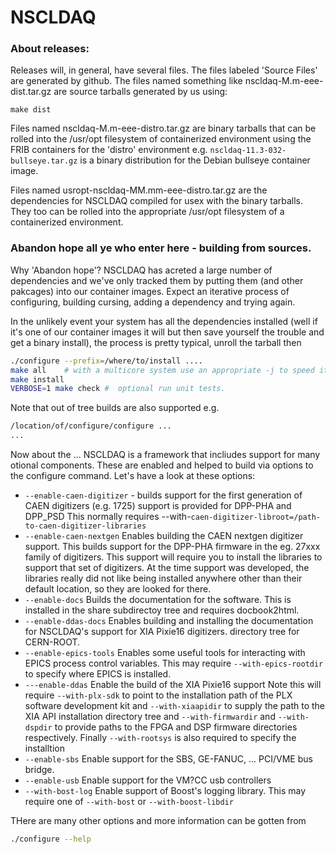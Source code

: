 # NSCLDAQ

### About releases:
   Releases will, in general, have several files.  The files labeled 'Source Files' are generated by github.  The files named something like nscldaq-M.m-eee-dist.tar.gz are source tarballs generated by us using:
   
   ```make dist```

Files named nscldaq-M.m-eee-distro.tar.gz are binary tarballs that can be rolled into the /usr/opt filesystem of containerized environment using the FRIB containers for the 'distro'  environment e.g. ```nscldaq-11.3-032-bullseye.tar.gz``` is a binary distribution for the Debian bullseye container image. 


Files named usropt-nscldaq-MM.mm-eee-distro.tar.gz are the dependencies for
NSCLDAQ compiled for usex with the binary tarballs.  They too can be rolled into the appropriate /usr/opt filesystem of a containerized environment.

### Abandon hope all ye who enter here - building from sources.

Why 'Abandon hope'?  NSCLDAQ has acreted a large number of dependencies and
we've only tracked them by putting them (and other pakcages) into our container
images.  Expect an iterative process of configuring, building cursing, adding a
dependency and trying again.

In the unlikely event your system has all the dependencies installed (well if
it's one of our container images it will but then save yourself the trouble
and get a binary install), the process is pretty typical, unroll the tarball then

```sh
./configure --prefix=/where/to/install ....
make all    # with a multicore system use an appropriate -j to speed it up
make install
VERBOSE=1 make check #  optional run unit tests.
```

Note that out of tree builds are also supported e.g.

```sh
/location/of/configure/configure ...
...
```

Now about the ...  NSCLDAQ is a framework that incliudes support for many otional
components.  These are enabled and helped to build via options to the configure
command.  Let's have a look at these options:

*  ```--enable-caen-digitizer``` - builds support for the first generation of
CAEN digitizers (e.g. 1725) support is provided for DPP-PHA and DPP_PSD
This normally requires --with-```caen-digitizer-libroot=/path-to-caen-digitizer-libraries```
*  ```--enable-caen-nextgen``` Enables building the CAEN nextgen digitizer support.
This builds support for the DPP-PHA firmware in the eg. 27xxx family of digitizers.
This support will require you to install the libraries to support that set of
digitizers.  At the time support was developed, the libraries really did not like
being installed anywhere other than their default location, so they are looked for there.
* ```--enable-docs```  Builds the documentation for the software.  This is installed in
the share subdirectoy tree and requires docbook2html.
* ```--enable-ddas-docs```  Enables building and installing the documentation for
NSCLDAQ's support for XIA Pixie16 digitizers.
directory tree for CERN-ROOT.
*  ```--enable-epics-tools``` Enables some useful tools for interacting with EPICS process control
variables.  This may require ```--with-epics-rootdir``` to specify where EPICS is installed.
* ```---enable-ddas```  Enable the build of the XIA Pixie16 support   Note this will require
```--with-plx-sdk``` to point to the installation path of the PLX software development kit
and ```--with-xiaapidir``` to supply the path to the XIA API installation directory tree
and ```--with-firmwardir``` and ```--with-dspdir``` to provide paths to the FPGA and DSP firmware
directories respectively.   Finally ```--with-rootsys``` is also required to specify the installtion
* ```--enable-sbs``` Enable support for the SBS, GE-FANUC, ... PCI/VME bus bridge.
* ```--enable-usb``` Enable support for the VM?CC usb controllers
* ```--with-bost-log``` Enable support of Boost's logging library.  This may require one of
```--with-bost``` or ```--with-boost-libdir```


THere are many other options and more information can be gotten from

```sh
./configure --help
```
